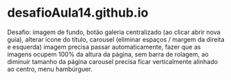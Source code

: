 # desafioAula14.github.io

Desafio: imagem de fundo, botão galeria centralizado (ao clicar abrir nova guia), alterar ícone do título, carousel (eliminar espaços / margem da direita e esquerda) imagem precisa passar automaticamente, fazer que as imagens ocupem 100% da altura da página, sem barra de rolagem, ao diminuir tamanho da página carousel precisa ficar verticalmente alinhado ao centro, menu hambúrguer.
